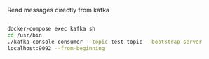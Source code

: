 Read messages directly from kafka
```sh

docker-compose exec kafka sh
cd /usr/bin
./kafka-console-consumer --topic test-topic --bootstrap-server
localhost:9092 --from-beginning
